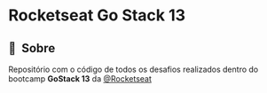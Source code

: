 # Rocketseat Go Stack 13

## 🔖&nbsp; Sobre
Repositório com o código de todos os desafios realizados dentro do bootcamp **GoStack 13** da [@Rocketseat](https://github.com/Rocketseat)
